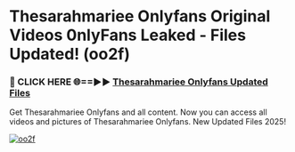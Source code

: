 # Thesarahmariee Onlyfans Original Videos 0nlyFans Leaked - Files Updated! (oo2f)

<h3>🔴 CLICK HERE 🌐==►► <a href="https://tinyurl.com/2m67pmp6" rel="nofollow">Thesarahmariee Onlyfans Updated Files</a></h3>

Get Thesarahmariee Onlyfans and all content. Now you can access all videos and pictures of Thesarahmariee Onlyfans. New Updated Files 2025!

[![oo2f](https://i.imgur.com/H4QAA4z.gif)](https://tinyurl.com/2m67pmp6)